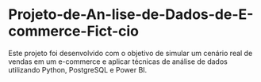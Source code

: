 # Projeto-de-An-lise-de-Dados-de-E-commerce-Fict-cio
Este projeto foi desenvolvido com o objetivo de simular um cenário real de vendas em um e-commerce e aplicar técnicas de análise de dados utilizando Python, PostgreSQL e Power BI.
